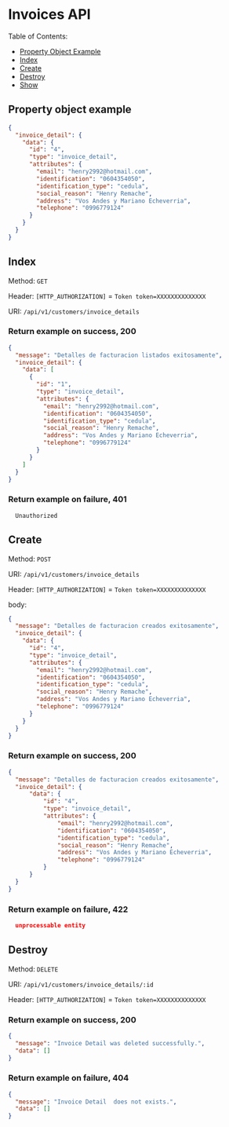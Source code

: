 # Invoices API

Table of Contents:

- [Property Object Example](#property-object-example)
- [Index](#index)
- [Create](#create)
- [Destroy](#destroy)
- [Show](#show)

## Property object example

```json
{
  "invoice_detail": {
    "data": {
      "id": "4",
      "type": "invoice_detail",
      "attributes": {
        "email": "henry2992@hotmail.com",
        "identification": "0604354050",
        "identification_type": "cedula",
        "social_reason": "Henry Remache",
        "address": "Vos Andes y Mariano Echeverria",
        "telephone": "0996779124"
      }
    }
  }
}
```

## Index

Method: `GET`

Header: `[HTTP_AUTHORIZATION]` = `Token token=XXXXXXXXXXXXXX`

URI: `/api/v1/customers/invoice_details`

### Return example on success, 200

```json
{
  "message": "Detalles de facturacion listados exitosamente",
  "invoice_detail": {
    "data": [
      {
        "id": "1",
        "type": "invoice_detail",
        "attributes": {
          "email": "henry2992@hotmail.com",
          "identification": "0604354050",
          "identification_type": "cedula",
          "social_reason": "Henry Remache",
          "address": "Vos Andes y Mariano Echeverria",
          "telephone": "0996779124"
        }
      }
    ]
  }
}

```

### Return example on failure, 401

```
  Unauthorized

```

## Create

Method: `POST`

URI: `/api/v1/customers/invoice_details`

Header: `[HTTP_AUTHORIZATION]` = `Token token=XXXXXXXXXXXXXX`

body:

```json
{
  "message": "Detalles de facturacion creados exitosamente",
  "invoice_detail": {
    "data": {
      "id": "4",
      "type": "invoice_detail",
      "attributes": {
        "email": "henry2992@hotmail.com",
        "identification": "0604354050",
        "identification_type": "cedula",
        "social_reason": "Henry Remache",
        "address": "Vos Andes y Mariano Echeverria",
        "telephone": "0996779124"
      }
    }
  }
}
```

### Return example on success, 200

```json
{
  "message": "Detalles de facturacion creados exitosamente",
  "invoice_detail": {
      "data": {
          "id": "4",
          "type": "invoice_detail",
          "attributes": {
              "email": "henry2992@hotmail.com",
              "identification": "0604354050",
              "identification_type": "cedula",
              "social_reason": "Henry Remache",
              "address": "Vos Andes y Mariano Echeverria",
              "telephone": "0996779124"
          }
      }
  }
}
```

### Return example on failure, 422

```json
  unprocessable entity
```



## Destroy

Method: `DELETE`

URI: `/api/v1/customers/invoice_details/:id`

Header: `[HTTP_AUTHORIZATION]` = `Token token=XXXXXXXXXXXXXX`

### Return example on success, 200

```json
{
  "message": "Invoice Detail was deleted successfully.",
  "data": []
}

```

### Return example on failure, 404

```json
{
  "message": "Invoice Detail  does not exists.",
  "data": []
}
```